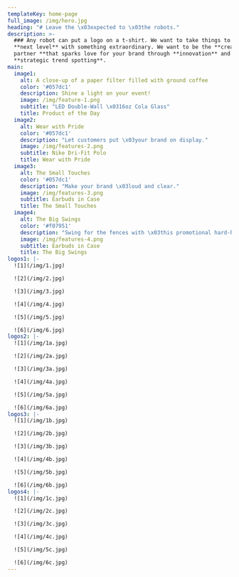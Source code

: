 ```yaml
---
templateKey: home-page
full_image: /img/hero.jpg
heading: "# Leave the \x03expected to \x03the robots."
description: >-
  ### Any robot can put a logo on a t-shirt. We want to take things to the
  **next level** with something extraordinary. We want to be the **creative
  partner **that sparks love for your brand through **innovation** and
  **strategic trend spotting**.
main:
  image1:
    alt: A close-up of a paper filter filled with ground coffee
    color: '#057dc1'
    description: Shine a light on your event!
    image: /img/feature-1.png
    subtitle: "LED Double-Wall \x0316oz Cola Glass"
    title: Product of the Day
  image2:
    alt: Wear with Pride
    color: '#057dc1'
    description: "Let customers put \x03your brand on display."
    image: /img/features-2.png
    subtitle: Nike Dri-Fit Polo
    title: Wear with Pride
  image3:
    alt: The Small Touches
    color: '#057dc1'
    description: "Make your brand \x03loud and clear."
    image: /img/features-3.png
    subtitle: Earbuds in Case
    title: The Small Touches
  image4:
    alt: The Big Swings
    color: '#f07951'
    description: "Swing for the fences with \x03this promotional hard-hitter!"
    image: /img/features-4.png
    subtitle: Earbuds in Case
    title: The Big Swings
logos1: |-
  ![1](/img/1.jpg)

  ![2](/img/2.jpg)

  ![3](/img/3.jpg)

  ![4](/img/4.jpg)

  ![5](/img/5.jpg)

  ![6](/img/6.jpg)
logos2: |-
  ![1](/img/1a.jpg)

  ![2](/img/2a.jpg)

  ![3](/img/3a.jpg)

  ![4](/img/4a.jpg)

  ![5](/img/5a.jpg)

  ![6](/img/6a.jpg)
logos3: |-
  ![1](/img/1b.jpg)

  ![2](/img/2b.jpg)

  ![3](/img/3b.jpg)

  ![4](/img/4b.jpg)

  ![5](/img/5b.jpg)

  ![6](/img/6b.jpg)
logos4: |-
  ![1](/img/1c.jpg)

  ![2](/img/2c.jpg)

  ![3](/img/3c.jpg)

  ![4](/img/4c.jpg)

  ![5](/img/5c.jpg)

  ![6](/img/6c.jpg)
---
```


